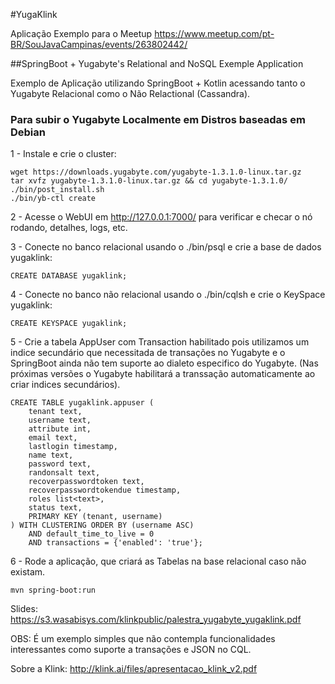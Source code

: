 #YugaKlink
 
Aplicação Exemplo para o Meetup https://www.meetup.com/pt-BR/SouJavaCampinas/events/263802442/

##SpringBoot + Yugabyte's Relational and NoSQL Exemple Application

Exemplo de Aplicação utilizando SpringBoot + Kotlin acessando tanto o Yugabyte Relacional como o Não Relactional (Cassandra).

### Para subir o Yugabyte Localmente em Distros baseadas em Debian

1 - Instale e crie o cluster:
``` 
wget https://downloads.yugabyte.com/yugabyte-1.3.1.0-linux.tar.gz
tar xvfz yugabyte-1.3.1.0-linux.tar.gz && cd yugabyte-1.3.1.0/
./bin/post_install.sh
./bin/yb-ctl create
``` 

2 - Acesse o WebUI em http://127.0.0.1:7000/ para verificar e checar o nó rodando, detalhes, logs, etc.

3 - Conecte no banco relacional usando o ./bin/psql e crie a base de dados yugaklink:

```
CREATE DATABASE yugaklink;
```

4 - Conecte no banco não relacional usando o ./bin/cqlsh e crie o KeySpace yugaklink:

```
CREATE KEYSPACE yugaklink;
```

5 - Crie a tabela AppUser com Transaction habilitado pois utilizamos um indice secundário que necessitada de transações no Yugabyte e o SpringBoot ainda não tem suporte ao dialeto especifico do Yugabyte. (Nas próximas versões o Yugabyte habilitará a transsação automaticamente ao criar indices secundários).

```
CREATE TABLE yugaklink.appuser (
    tenant text,
    username text,
    attribute int,
    email text,
    lastlogin timestamp,
    name text,
    password text,
    randonsalt text,
    recoverpasswordtoken text,
    recoverpasswordtokendue timestamp,
    roles list<text>,
    status text,
    PRIMARY KEY (tenant, username)
) WITH CLUSTERING ORDER BY (username ASC)
    AND default_time_to_live = 0
    AND transactions = {'enabled': 'true'};
```

6 - Rode a aplicação, que criará as Tabelas na base relacional caso não existam.

```
mvn spring-boot:run
```

Slides: https://s3.wasabisys.com/klinkpublic/palestra_yugabyte_yugaklink.pdf


OBS: É um exemplo simples que não contempla funcionalidades interessantes como suporte a transações e JSON no CQL.

Sobre a Klink: http://klink.ai/files/apresentacao_klink_v2.pdf